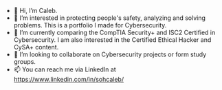 - 👋 Hi, I’m Caleb.
- 👀 I’m interested in protecting people's safety, analyzing and solving problems. This is a portfolio I made for Cybersecurity.
- 🌱 I’m currently comparing the CompTIA Security+ and ISC2 Certified in Cybersecurity. I am also interested in the Certified Ethical Hacker and CySA+ content.
- 💞️ I’m looking to collaborate on Cybersecurity projects or form study groups.
- 📫 You can reach me via LinkedIn at https://www.linkedin.com/in/sohcaleb/

<!---
sohscaleb/sohscaleb is a ✨ special ✨ repository because its `README.md` (this file) appears on your GitHub profile.
You can click the Preview link to take a look at your changes.
--->
